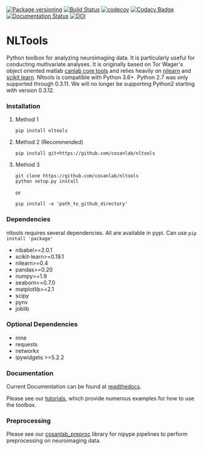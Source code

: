 [![Package versioning](https://img.shields.io/pypi/v/nltools.svg)](https://pypi.org/project/nltools/)
[![Build Status](https://api.travis-ci.org/cosanlab/nltools.png)](https://travis-ci.org/cosanlab/nltools/)
[![codecov](https://codecov.io/gh/cosanlab/nltools/branch/master/graph/badge.svg)](https://codecov.io/gh/cosanlab/nltools)
[![Codacy Badge](https://api.codacy.com/project/badge/Grade/625677967a0749299f38c2bf8ee269c3)](https://www.codacy.com/app/ljchang/nltools?utm_source=github.com&amp;utm_medium=referral&amp;utm_content=ljchang/nltools&amp;utm_campaign=Badge_Grade)
[![Documentation Status](https://readthedocs.org/projects/neurolearn/badge/?version=latest)](http://neurolearn.readthedocs.io/en/latest/?badge=latest)
[![DOI](https://zenodo.org/badge/DOI/10.5281/zenodo.2229813.svg)](https://doi.org/10.5281/zenodo.2229813)


# NLTools
Python toolbox for analyzing neuroimaging data. It is particularly useful for conducting multivariate analyses.  It is originally based on Tor Wager's object oriented matlab [canlab core tools](http://wagerlab.colorado.edu/tools) and relies heavily on [nilearn](http://nilearn.github.io) and [scikit learn](http://scikit-learn.org/stable/index.html). Nltools is compatible with Python 3.6+. Python 2.7 was only supported through 0.3.11. We will no longer be supporting Python2 starting with version 0.3.12. 

### Installation
1. Method 1

   ```
   pip install nltools
   ```

2. Method 2 (Recommended)

   ```
   pip install git+https://github.com/cosanlab/nltools
   ```

3. Method 3

   ```
   git clone https://github.com/cosanlab/nltools
   python setup.py install
   ```
   or
   ```
   pip install -e 'path_to_github_directory'
   ```

### Dependencies
nltools requires several dependencies.  All are available in pypi.  Can use `pip install 'package'`
 - nibabel>=2.0.1
 - scikit-learn>=0.19.1
 - nilearn>=0.4
 - pandas>=0.20
 - numpy>=1.9
 - seaborn>=0.7.0
 - matplotlib>=2.1
 - scipy
 - pynv
 - joblib

### Optional Dependencies
 - mne
 - requests
 - networkx
 - ipywidgets >=5.2.2

### Documentation
Current Documentation can be found at [readthedocs](http://neurolearn.readthedocs.org/en/latest).  

Please see our [tutorials](http://neurolearn.readthedocs.io/en/latest/auto_examples/index.html), which provide numerous examples for how to use the toolbox.  

### Preprocessing
Please see our [cosanlab_preproc](https://github.com/cosanlab/cosanlab_preproc) library for nipype pipelines to perform preprocessing on neuroimaging data.
